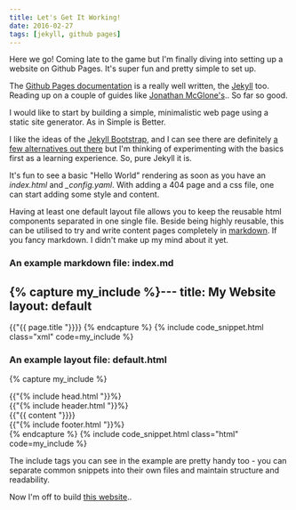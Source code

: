 ```yaml
---
title: Let's Get It Working!
date: 2016-02-27
tags: [jekyll, github pages]
---
```


Here we go! Coming late to the game but I'm finally diving into setting up a website on Github Pages. It's super fun and pretty simple to set up.

The [Github Pages documentation](https://pages.github.com/) is a really well written, the [Jekyll](http://jekyllrb.com/) too. Reading up on a couple of guides like [Jonathan McGlone's](http://jmcglone.com/guides/github-pages/).. So far so good.

<!--break-->

I would like to start by building a simple, minimalistic web page using a static site generator. As in Simple is Better. 

I like the ideas of the [Jekyll Bootstrap](http://jekyllbootstrap.com/), and I can see there are definitely [a few alternatives out there](https://www.staticgen.com/) but I'm thinking of experimenting with the basics first as a learning experience. So, pure Jekyll it is.

It's fun to see a basic "Hello World" rendering as soon as you have an *index.html* and *_config.yaml*.
With adding a 404 page and a css file, one can start adding some style and content.

Having at least one default layout file allows you to keep the reusable html components separated in one single file. Beside being highly reusable, this can be utilised to try and write content pages completely in [markdown](http://kramdown.gettalong.org/index.html). If you fancy markdown. I didn't make up my mind about it yet.

### An example markdown file: index.md

{% capture my_include %}---
title: My Website
layout: default
---
{{"{{ page.title "}}}}
{% endcapture %}
{% include code_snippet.html class="xml" code=my_include %}


### An example layout file: default.html

{% capture my_include %}<!DOCTYPE html>
<html>
  {{"{% include head.html "}}%}
  <body>
    <div class="container">
      <div class="header">
        {{"{% include header.html "}}%}
      </div>
      <div class="body">
        {{"{{ content "}}}} <!-- the content generated from the markup file -->
      </div>
      <div class="footer">
        {{"{% include footer.html "}}%}
      </div>
    </div>
  </body>
</html>
{% endcapture %}
{% include code_snippet.html class="html" code=my_include %}

The include tags you can see in the example are pretty handy too - you can separate common snippets into their own files and maintain structure and readability.

Now I'm off to build [this website](https://github.com/cogitor/cogitor.github.io)..
